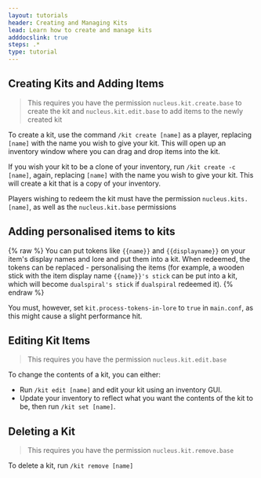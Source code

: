 ```yaml
---
layout: tutorials
header: Creating and Managing Kits
lead: Learn how to create and manage kits
adddocslink: true
steps: .*
type: tutorial
---
```


## Creating Kits and Adding Items

> This requires you have the permission `nucleus.kit.create.base` to create the kit and `nucleus.kit.edit.base` to add 
> items to the newly created kit

To create a kit, use the command `/kit create [name]` as a player, replacing `[name]` with the name you wish to give your kit.
This will open up an inventory window where you can drag and drop items into the kit. 

If you wish your kit to be a clone of your inventory, run `/kit create -c [name]`, again, replacing `[name]` with the name you 
wish to give your kit. This will create a kit that is a copy of your inventory.

Players wishing to redeem the kit must have the permission `nucleus.kits.[name]`, as well as the `nucleus.kit.base` permissions

## Adding personalised items to kits

{% raw %}
You can put tokens like `{{name}}` and `{{displayname}}` on your item's display names and lore and put them into a kit. 
When redeemed, the tokens can be replaced - personalising the items (for example, a wooden stick with the item display name 
`{{name}}'s stick` can be put into a kit, which will become `dualspiral's stick` if `dualspiral` redeemed it).
{% endraw %}

You must, however, set `kit.process-tokens-in-lore` to `true` in `main.conf`, as this might cause a slight performance hit.

## Editing Kit Items

> This requires you have the permission  `nucleus.kit.edit.base`

To change the contents of a kit, you can either:

* Run `/kit edit [name]` and edit your kit using an inventory GUI.
* Update your inventory to reflect what you want the contents of the kit to be, then run `/kit set [name]`.

## Deleting a Kit

> This requires you have the permission  `nucleus.kit.remove.base`

To delete a kit, run `/kit remove [name]`

